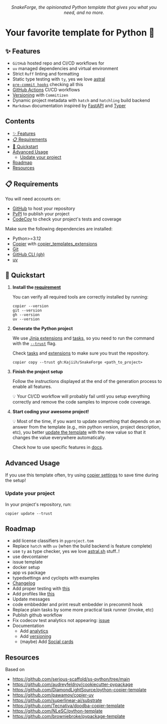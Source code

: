 <p align="center">
    <em>SnakeForge, the opinionated Python template that gives you what you need, and no more.</em>
</p>

# Your favorite template for Python 🐍

## ✨ Features

- `GitHub` hosted repo and CI/CD workflows for
- `uv` managed dependencies and virtual environment
- Strict `Ruff` linting and formatting
- Static type testing with `ty`, yes we love [astral](https://astral.sh/)
- [`pre-commit hooks`](/docs/pre-commit-hooks.md) checking all this
- [GitHub Actions](/docs/github-actions.md) CI/CD workflows
- [Versioning](/docs/versioning.md) with `Commitizen`
- Dynamic project metadata with `hatch` and `hatchling` build backend
- `Markdown` documentation inspired by [FastAPI](https://fastapi.tiangolo.com/) and [Typer](https://typer.tiangolo.com/)

## Contents <!-- omit from toc -->

- [✨ Features](#-features)
- [📋 Requirements](#-requirements)
- [🚀 Quickstart](#-quickstart)
- [Advanced Usage](#advanced-usage)
  - [Update your project](#update-your-project)
- [Roadmap](#roadmap)
- [Resources](#resources)

## 📋 Requirements

You will need accounts on:

- [GitHub](https://github.com/) to host your repository
- [PyPI](https://pypi.org/) to publish your project
- [CodeCov](https://about.codecov.io/sign-up/) to check your project's tests and coverage

Make sure the following dependencies are installed:

- Python>=3.12
- [Copier](https://copier.readthedocs.io/en/stable/) with [copier_templates_extensions](https://github.com/copier-org/copier-templates-extensions)
- [Git](https://git-scm.com/downloads)
- [GitHub CLI (gh)](https://cli.github.com/)
- [uv](https://docs.astral.sh/uv/getting-started/installation/)

## 🚀 Quickstart

1. **Install the [requirement](#-requirements)**

    You can verify all required tools are correctly installed by running:

    ```shell
    copier --version
    git --version
    gh --version
    uv --version
    ```

2. **Generate the Python project**

    We use [Jinja extensions](https://copier.readthedocs.io/en/stable/configuring/#jinja_extensions) and [tasks](https://copier.readthedocs.io/en/stable/configuring/#tasks), so you need to run the command with the [`--trust`](https://copier.readthedocs.io/en/stable/configuring/#unsafe) flag.

    Check [tasks](/copier/tasks.yaml) and [extensions](/extensions.py) to make sure you trust the repository.

    ```shell
    copier copy --trust gh:Kajiih/SnakeForge <path_to_project>
    ```

3. **Finish the project setup**

    Follow the instructions displayed at the end of the generation process to enable all features.

    💡 Your CI/CD workflow will probably fail until you setup everything correctly and remove the code samples to improve code coverage.

4. **Start coding your awesome project!**

    💡 Most of the time, if you want to update something that depends on an answer from the template (e.g., min python version, project description, etc), you better [update the template](#update-your-project) with the new value so that it changes the value everywhere automatically.

    Check how to use specific features in [docs](/docs/).

## Advanced Usage

If you use this template often, try using [copier settings](https://copier.readthedocs.io/en/stable/settings/) to save time during the setup!

### Update your project

In your project's repository, run:

```shell
copier update --trust
```

## Roadmap

- add license classifiers in `pyproject.tom`
- Replace `hatch` with `uv` (when the build backend is feature complete)
- use `ty` as type checker, yes we love [astral.sh](https://astral.sh/) stuff..!
- use devcontainer
- issue template
- docker setup
- app vs package
- typedsettings and cyclopts with examples
- [Changelog](https://keepachangelog.com/en/1.1.0/)
- Add proper testing with [this](https://github.com/KyleKing/copier-template-tester/tree/main/docs)
- Add profiles like [this](https://github.com/NLeSC/python-**template**)
- Update messages
- code embbedder and print result embedder in precommit hook
- Replace plain tasks by some more practical task runner (invoke, etc)
- Publish github workflow
- Fix codecov test analytics not appearing: [issue](https://github.com/codecov/test-results-action/issues/126)
- Documentation
  - Add [analytics](https://squidfunk.github.io/mkdocs-material/setup/setting-up-site-analytics/)
  - Add [versioning](https://squidfunk.github.io/mkdocs-material/setup/setting-up-versioning/)
  - (maybe) Add [Social cards](https://squidfunk.github.io/mkdocs-material/setup/setting-up-social-cards/)

## Resources

Based on

- <https://github.com/serious-scaffold/ss-python/tree/main>
- <https://github.com/audreyfeldroy/cookiecutter-pypackage>
- <https://github.com/DiamondLightSource/python-copier-template>
- <https://github.com/pawamoy/copier-uv>
- <https://github.com/superlinear-ai/substrate>
- <https://github.com/Tecnativa/doodba-copier-template>
- <https://github.com/NLeSC/python-template>
- <https://github.com/browniebroke/pypackage-template>
